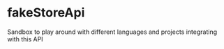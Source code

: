 # fakeStoreApi
Sandbox to play around with different languages and projects integrating with this API
